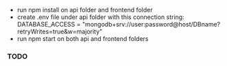 * run npm install on api folder and frontend folder
* create .env file under api folder with this connection string: 
DATABASE_ACCESS = "mongodb+srv://user:password@host/DBname?retryWrites=true&w=majority"
* run npm start on both api and frontend folders

### TODO
